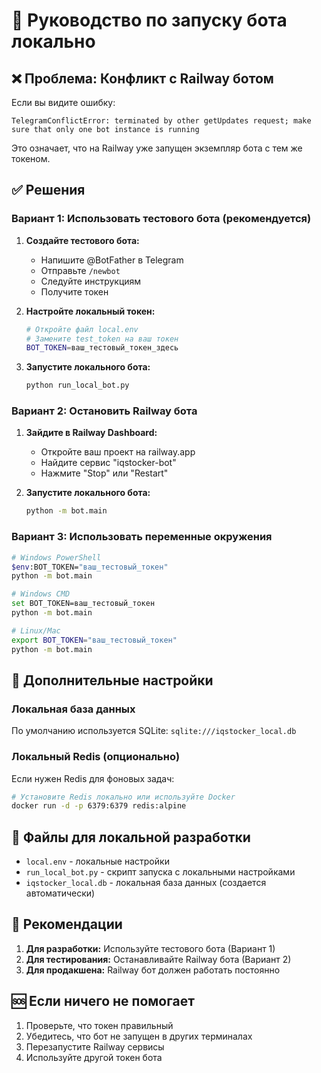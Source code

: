 # 🚀 Руководство по запуску бота локально

## ❌ Проблема: Конфликт с Railway ботом

Если вы видите ошибку:
```
TelegramConflictError: terminated by other getUpdates request; make sure that only one bot instance is running
```

Это означает, что на Railway уже запущен экземпляр бота с тем же токеном.

## ✅ Решения

### Вариант 1: Использовать тестового бота (рекомендуется)

1. **Создайте тестового бота:**
   - Напишите @BotFather в Telegram
   - Отправьте `/newbot`
   - Следуйте инструкциям
   - Получите токен

2. **Настройте локальный токен:**
   ```bash
   # Откройте файл local.env
   # Замените test_token на ваш токен
   BOT_TOKEN=ваш_тестовый_токен_здесь
   ```

3. **Запустите локального бота:**
   ```bash
   python run_local_bot.py
   ```

### Вариант 2: Остановить Railway бота

1. **Зайдите в Railway Dashboard:**
   - Откройте ваш проект на railway.app
   - Найдите сервис "iqstocker-bot"
   - Нажмите "Stop" или "Restart"

2. **Запустите локального бота:**
   ```bash
   python -m bot.main
   ```

### Вариант 3: Использовать переменные окружения

```bash
# Windows PowerShell
$env:BOT_TOKEN="ваш_тестовый_токен"
python -m bot.main

# Windows CMD
set BOT_TOKEN=ваш_тестовый_токен
python -m bot.main

# Linux/Mac
export BOT_TOKEN="ваш_тестовый_токен"
python -m bot.main
```

## 🔧 Дополнительные настройки

### Локальная база данных
По умолчанию используется SQLite: `sqlite:///iqstocker_local.db`

### Локальный Redis (опционально)
Если нужен Redis для фоновых задач:
```bash
# Установите Redis локально или используйте Docker
docker run -d -p 6379:6379 redis:alpine
```

## 📝 Файлы для локальной разработки

- `local.env` - локальные настройки
- `run_local_bot.py` - скрипт запуска с локальными настройками
- `iqstocker_local.db` - локальная база данных (создается автоматически)

## 🎯 Рекомендации

1. **Для разработки:** Используйте тестового бота (Вариант 1)
2. **Для тестирования:** Останавливайте Railway бота (Вариант 2)
3. **Для продакшена:** Railway бот должен работать постоянно

## 🆘 Если ничего не помогает

1. Проверьте, что токен правильный
2. Убедитесь, что бот не запущен в других терминалах
3. Перезапустите Railway сервисы
4. Используйте другой токен бота
